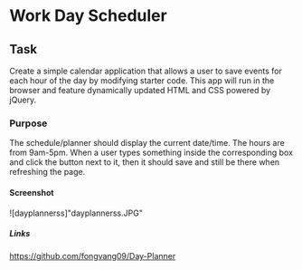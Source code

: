 # Work Day Scheduler

## Task

Create a simple calendar application that allows a user to save events for each hour of the day by modifying starter code. This app will run in the browser and feature 
dynamically updated HTML and CSS powered by jQuery.

### Purpose

The schedule/planner should display the current date/time. The hours are from 9am-5pm. When a user types something inside the corresponding box and click the button next
to it, then it should save and still be there when refreshing the page. 

#### Screenshot

![dayplannerss]"dayplannerss.JPG"

##### Links

https://github.com/fongvang09/Day-Planner

